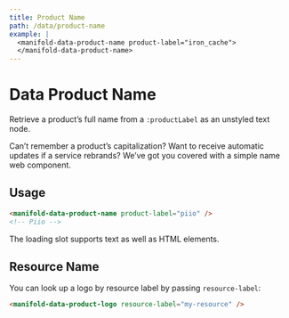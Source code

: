 ```yaml
---
title: Product Name
path: /data/product-name
example: |
  <manifold-data-product-name product-label="iron_cache">
  </manifold-data-product-name>
---
```


# Data Product Name

Retrieve a product’s full name from a `:productLabel` as an unstyled text node.

Can’t remember a product’s capitalization? Want to receive automatic updates
if a service rebrands? We’ve got you covered with a simple name web
component.

## Usage

```html
<manifold-data-product-name product-label="piio" />
<!-- Piio -->
```

The loading slot supports text as well as HTML elements.

## Resource Name

You can look up a logo by resource label by passing `resource-label`:

```html
<manifold-data-product-logo resource-label="my-resource" />
```
